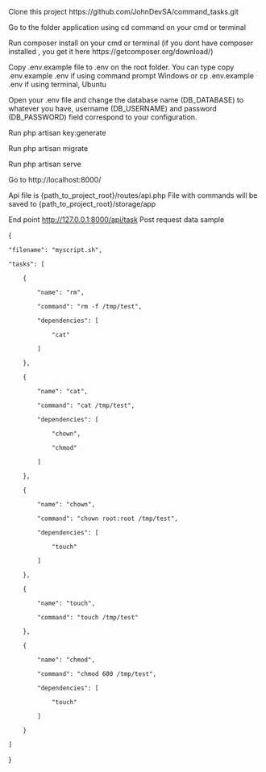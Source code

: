 <p>Clone this  project https://github.com/JohnDevSA/command_tasks.git</p>
<p>Go to the folder application using cd command on your cmd or terminal</p>
<p>Run composer install on your cmd or terminal (if you dont have composer installed , you get it here https://getcomposer.org/download/)</p>
<p>Copy .env.example file to .env on the root folder. You can type copy .env.example .env if using command prompt Windows or cp .env.example .env if using terminal, Ubuntu</p>
<p>Open your .env file and change the database name (DB_DATABASE) to whatever you have, username (DB_USERNAME) and password (DB_PASSWORD) field correspond to your configuration.</p>
<p>Run php artisan key:generate</p>
<p>Run php artisan migrate</p>
<p>Run php artisan serve</p>
<p>Go to http://localhost:8000/</p>

Api file is {path_to_project_root}/routes/api.php
File with commands will be saved to {path_to_project_root}/storage/app

End point http://127.0.0.1:8000/api/task
Post request data sample

{

    "filename": "myscript.sh",

    "tasks": [

        {

            "name": "rm",

            "command": "rm -f /tmp/test",

            "dependencies": [

                "cat"

            ]

        },

        {

            "name": "cat",

            "command": "cat /tmp/test",

            "dependencies": [

                "chown",

                "chmod"

            ]

        },
        
        {

            "name": "chown",

            "command": "chown root:root /tmp/test",

            "dependencies": [

                "touch"

            ]

        },

        {

            "name": "touch",

            "command": "touch /tmp/test"

        },

        {

            "name": "chmod",

            "command": "chmod 600 /tmp/test",

            "dependencies": [

                "touch"

            ]

        }

    ]

}
